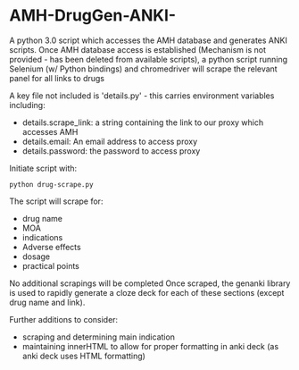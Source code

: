 # AMH-DrugGen-ANKI-

A python 3.0 script which accesses the AMH database and generates ANKI scripts.
Once AMH database access is established (Mechanism is not provided - has been deleted from available scripts),
a python script running Selenium (w/ Python bindings) and chromedriver will scrape the relevant panel for all links to drugs

A key file not included is 'details.py' - this carries environment variables including:

- details.scrape_link: a string containing the link to our proxy which accesses AMH
- details.email: An email address to access proxy
- details.password: the password to access proxy

Initiate script with:

```
python drug-scrape.py
```

The script will scrape for:

- drug name
- MOA
- indications
- Adverse effects
- dosage
- practical points

No additional scrapings will be completed
Once scraped, the genanki library is used to rapidly generate a cloze deck for each of these sections (except drug name and link).

Further additions to consider:

- scraping and determining main indication
- maintaining innerHTML to allow for proper formatting in anki deck (as anki deck uses HTML formatting)
